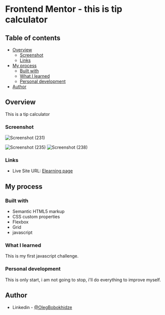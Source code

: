 # Frontend Mentor - this is tip calculator

## Table of contents

- [Overview](#overview)
  - [Screenshot](#screenshot)
  - [Links](#links)
- [My process](#my-process)
  - [Built with](#built-with)
  - [What I learned](#what-i-learned)
  - [Personal development](#personal-development)
- [Author](#author)

## Overview

This is a tip calculator

### Screenshot

![Screenshot (231)](https://user-images.githubusercontent.com/105369627/175830230-31f13792-40f5-41f4-820f-9e3ea688eda7.png)

![Screenshot (235)](https://user-images.githubusercontent.com/105369627/175830170-d1522b1b-3c57-415f-923b-3eea58a21e81.png)
![Screenshot (238)](https://user-images.githubusercontent.com/105369627/175830174-7c16b29e-500a-4f22-b84e-9ac868b7ca84.png)


### Links

- Live Site URL: [Elearning page](https://tip-calculator-js-1.glitch.me/)

## My process

### Built with

- Semantic HTML5 markup
- CSS custom properties
- Flexbox
- Grid
- javascript

### What I learned

This is my first javascript challenge.

### Personal development

This is only start, i am not going to stop, i'll do everything to improve myself.

## Author

- Linkedin - [@OlegBobokhidze](https://www.linkedin.com/in/oleg-bobokhidze-083656241)
